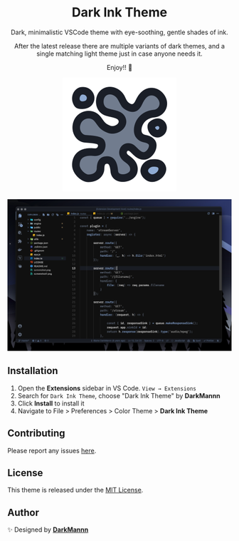 <div align="center">

# Dark Ink Theme

Dark, minimalistic VSCode theme with eye-soothing, gentle shades of ink.

After the latest release there are multiple variants of dark themes, and a single matching light theme just in case anyone needs it.

Enjoy!! 🙂

![dark-ink-theme](assets/icon.png)

![theme preview](assets/code-snapshot.png)

</div>

## Installation

1. Open the **Extensions** sidebar in VS Code. `View → Extensions`
1. Search for `Dark Ink Theme`, choose "Dark Ink Theme" by **DarkMannn**
1. Click **Install** to install it
1. Navigate to File > Preferences > Color Theme > **Dark Ink Theme**

## Contributing

Please report any issues [here](https://github.com/DarkMannn/dark-ink-vscode-theme/issues).

## License

This theme is released under the [MIT License](https://github.com/DarkMannn/dark-ink-vscode-theme/blob/main/LICENSE.md).

## Author

✨ Designed by **[DarkMannn](https://darkmannn.dev)**
